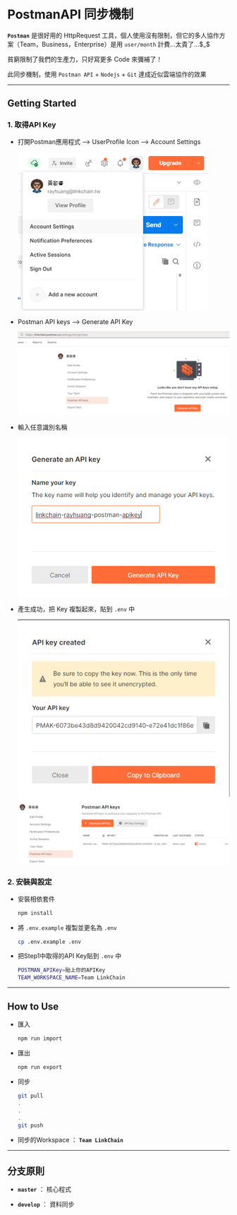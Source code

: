 # **PostmanAPI 同步機制**

**`Postman`** 是很好用的 HttpRequest 工具，個人使用沒有限制，但它的多人協作方案（Team，Business，Enterprise）是用 `user/month` 計費...太貴了...$_$

貧窮限制了我們的生產力，只好寫更多 Code 來彌補了！

此同步機制，使用 `Postman API` + `Nodejs` + `Git` 達成近似雲端協作的效果

---

## **Getting Started**

### **1. 取得API Key**

* 打開Postman應用程式 --> UserProfile Icon --> Account Settings

    ![01](README/screenshot/01.png)

* Postman API keys --> Generate API Key

    ![02](README/screenshot/02.png)

* 輸入任意識別名稱

    ![03](README/screenshot/03.png)

* 產生成功，把 Key 複製起來，貼到 `.env` 中

    ![04](README/screenshot/04.png)
    ![05](README/screenshot/05.png)

### **2. 安裝與設定**

* 安裝相依套件

    ```sh
    npm install
    ```

* 將 `.env.example` 複製並更名為 `.env`

    ```sh
    cp .env.example .env
    ```

* 把Step1中取得的API Key貼到 `.env` 中

    ```sh
    POSTMAN_APIKey=貼上你的APIKey
    TEAM_WORKSPACE_NAME=Team LinkChain
    ```

---

## **How to Use**

* 匯入

    ```powershell
    npm run import
    ```

* 匯出

    ```powershell
    npm run export
    ```

* 同步

    ```sh
    git pull
    .
    .
    .
    git push
    ```

* 同步的Workspace ： **`Team LinkChain`**

---

## **分支原則**

* **`master`** ： 核心程式

* **`develop`** ： 資料同步
